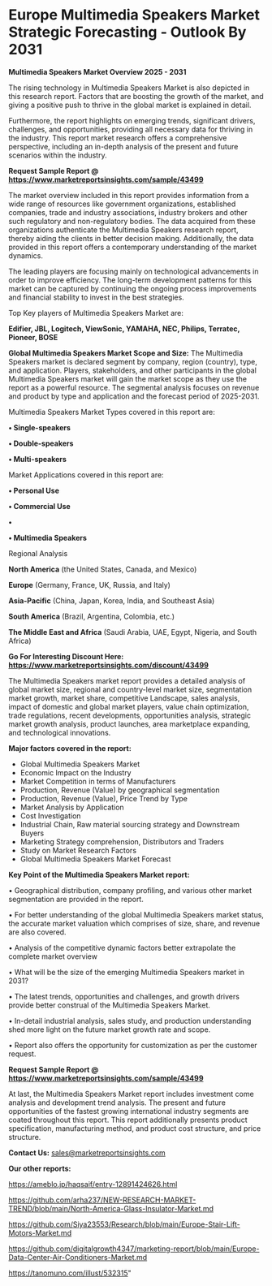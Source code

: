 # Europe Multimedia Speakers Market Strategic Forecasting - Outlook By 2031

<Strong> Multimedia Speakers Market Overview 2025 - 2031</strong>

The rising technology in Multimedia Speakers Market is also depicted in this research report. Factors that are boosting the growth of the market, and giving a positive push to thrive in the global market is explained in detail.

Furthermore, the report highlights on emerging trends, significant drivers, challenges, and opportunities, providing all necessary data for thriving in the industry. This report market research offers a comprehensive perspective, including an in-depth analysis of the present and future scenarios within the industry.

<strong>Request Sample Report @ <a href=https://www.marketreportsinsights.com/sample/43499>https://www.marketreportsinsights.com/sample/43499</a></strong>

The market overview included in this report provides information from a wide range of resources like government organizations, established companies, trade and industry associations, industry brokers and other such regulatory and non-regulatory bodies. The data acquired from these organizations authenticate the Multimedia Speakers research report, thereby aiding the clients in better decision making. Additionally, the data provided in this report offers a contemporary understanding of the market dynamics.

The leading players are focusing mainly on technological advancements in order to improve efficiency. The long-term development patterns for this market can be captured by continuing the ongoing process improvements and financial stability to invest in the best strategies.

Top Key players of Multimedia Speakers Market are:

<strong>Edifier, JBL, Logitech, ViewSonic, YAMAHA, NEC, Philips, Terratec, Pioneer, BOSE</strong>

<strong><b>Global Multimedia Speakers Market Scope and Size:</b></strong>
The Multimedia Speakers market is declared segment by company, region (country), type, and application. Players, stakeholders, and other participants in the global Multimedia Speakers market will gain the market scope as they use the report as a powerful resource. The segmental analysis focuses on revenue and product by type and application and the forecast period of 2025-2031.

Multimedia Speakers Market Types covered in this report are:

<strong>•  Single-speakers

•  Double-speakers

•  Multi-speakers</strong>

Market Applications covered in this report are:

<strong>•  Personal Use

•  Commercial Use

•  

•  Multimedia Speakers</strong> 

Regional Analysis

<strong>North America</strong> (the United States, Canada, and Mexico)

<strong>Europe</strong> (Germany, France, UK, Russia, and Italy)

<strong>Asia-Pacific</strong> (China, Japan, Korea, India, and Southeast Asia)

<strong>South America</strong> (Brazil, Argentina, Colombia, etc.)

<strong>The Middle East and Africa</strong> (Saudi Arabia, UAE, Egypt, Nigeria, and South Africa)

<strong>Go For Interesting Discount Here: <a href=https://www.marketreportsinsights.com/discount/43499>https://www.marketreportsinsights.com/discount/43499</a></strong>

The Multimedia Speakers market report provides a detailed analysis of global market size, regional and country-level market size, segmentation market growth, market share, competitive Landscape, sales analysis, impact of domestic and global market players, value chain optimization, trade regulations, recent developments, opportunities analysis, strategic market growth analysis, product launches, area marketplace expanding, and technological innovations.

<strong><b>Major factors covered in the report:</b></strong>
<ul>
  <li>Global Multimedia Speakers Market </li>
  <li>Economic Impact on the Industry</li>
  <li>Market Competition in terms of Manufacturers</li>
  <li>Production, Revenue (Value) by geographical segmentation</li>
  <li>Production, Revenue (Value), Price Trend by Type</li>
  <li>Market Analysis by Application</li>
  <li>Cost Investigation</li>
  <li>Industrial Chain, Raw material sourcing strategy and Downstream Buyers</li>
  <li>Marketing Strategy comprehension, Distributors and Traders</li>
  <li>Study on Market Research Factors</li>
  <li>Global Multimedia Speakers Market Forecast</li>
</ul>

<strong><b>Key Point of the Multimedia Speakers Market report:</b></strong>

• Geographical distribution, company profiling, and various other market segmentation are provided in the report.

• For better understanding of the global Multimedia Speakers market status, the accurate market valuation which comprises of size, share, and revenue are also covered.

• Analysis of the competitive dynamic factors better extrapolate the complete market overview

• What will be the size of the emerging Multimedia Speakers market in 2031?

• The latest trends, opportunities and challenges, and growth drivers provide better construal of the Multimedia Speakers Market.

• In-detail industrial analysis, sales study, and production understanding shed more light on the future market growth rate and scope.

• Report also offers the opportunity for customization as per the customer request.

<strong>Request Sample Report @ <a href=https://www.marketreportsinsights.com/sample/43499>https://www.marketreportsinsights.com/sample/43499</a></strong>

At last, the Multimedia Speakers Market report includes investment come analysis and development trend analysis. The present and future opportunities of the fastest growing international industry segments are coated throughout this report. This report additionally presents product specification, manufacturing method, and product cost structure, and price structure.

<strong>Contact Us:</strong>
sales@marketreportsinsights.com

<strong>Our other reports:</strong>

<a href=https://ameblo.jp/haqsaif/entry-12891424626.html>https://ameblo.jp/haqsaif/entry-12891424626.html</a>

<a href=https://github.com/arha237/NEW-RESEARCH-MARKET-TREND/blob/main/North-America-Glass-Insulator-Market.md>https://github.com/arha237/NEW-RESEARCH-MARKET-TREND/blob/main/North-America-Glass-Insulator-Market.md</a>

<a href=https://github.com/Siya23553/Research/blob/main/Europe-Stair-Lift-Motors-Market.md>https://github.com/Siya23553/Research/blob/main/Europe-Stair-Lift-Motors-Market.md</a>

<a href=https://github.com/digitalgrowth4347/marketing-report/blob/main/Europe-Data-Center-Air-Conditioners-Market.md>https://github.com/digitalgrowth4347/marketing-report/blob/main/Europe-Data-Center-Air-Conditioners-Market.md</a>

<a href=https://tanomuno.com/illust/532315>https://tanomuno.com/illust/532315</a>"
